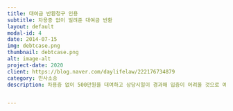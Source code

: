 ```yaml
---
title: 대여금 반환청구 인용
subtitle: 차용증 없이 빌려준 대여금 반환
layout: default
modal-id: 4
date: 2014-07-15
img: debtcase.png
thumbnail: debtcase.png
alt: image-alt
project-date: 2020
client: https://blog.naver.com/daylifelaw/222176734879
category: 민사소송
description: 차용증 없이 500만원을 대여하고 상당시일이 경과해 입증이 어려울 것으로 예상했으나 인근 부동산중개인들의 증언과 상대방의 변제당시 정황 등을 재판부에 제출해 의뢰인 주장이 전부 인용되어 500만원 모두 돌려받은 사안입니다.


---
```

